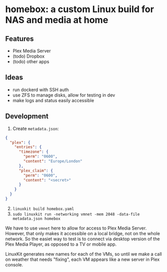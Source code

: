 # homebox: a custom Linux build for NAS and media at home


## Features

- Plex Media Server
- (todo) Dropbox
- (todo) other apps

## Ideas

- run dockerd with SSH auth
- use ZFS to manage disks, allow for testing in dev
- make logs and status easily accessible

## Development

1. Create `metadata.json`:
```JSON
{
  "plex": {
    "entries": {
      "timezone": {
        "perm": "0600",
        "content": "Europe/London"
      },
      "plex_claim": {
        "perm": "0600",
        "content": "<secret>"
      }
    }
  }
}
```

2. `linuxkit build homebox.yaml`
3. `sudo linuxkit run -networking vmnet -mem 2048 -data-file metadata.json homebox`

We have to use `vmnet` here to allow for access to Plex Media Server.
However, that only makes it accessible on a local bridge, not on the whole
network. So the easiet way to test is to connect via desktop version of the
Plex Media Player, as opposed to a TV or mobile app.

LinuxKit generates new names for each of the VMs, so until we make a call on
weather that needs "fixing", each VM appears like a new server in Plex console.
